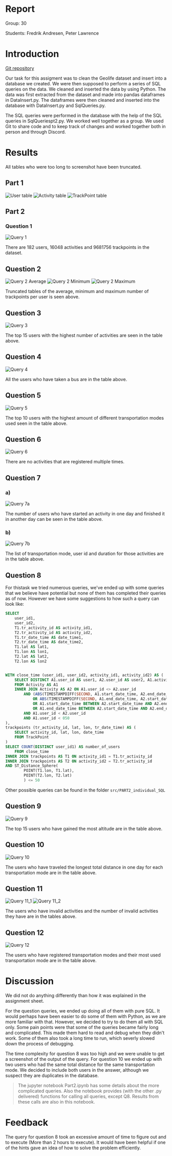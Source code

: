 # Report

Group: 30

Students: Fredrik Andresen, Peter Lawrence

# Introduction
[Git repository](https://github.com/Lawrence-Pet/tdt4225_A2) 


Our task for this assigment was to clean the Geolife dataset and insert into a database we created. We were then supposed to perform a series of SQL queries on the data.
We cleaned and inserted the data by using Python. The data was first extracted from the dataset and made into pandas dataframes in DataInsert.py. The dataframes were then cleaned and inserted into the database with DataInsert.py and SqlQueries.py. 

The SQL queries were performed in the database with the help of the SQL queries in SqlQueriespt2.py. 
We worked well together as a group. We used Git to share code and to keep track of changes and worked together both in person and through Discord.

# Results
All tables who were too long to screenshot have been truncated.
## Part 1
![User table](pictures/image.png)
![Activity table](pictures/image-1.png)
![TrackPoint table](pictures/image-2.png)

## Part 2
### Question 1
![Query 1](pictures/Q1.png)

There are 182 users, 16048 activities and 9681756 trackpoints in the dataset. 
## Question 2
![Query 2 Average](pictures/Q2a.png) ![Query 2 Minimum](pictures/Q2b.png) ![Query 2 Maximum](pictures/Q2c.png)

Truncated tables of the average, minimum and maximum number of trackpoints per user is seen above.
## Question 3
![Query 3](pictures/Q3.png)

The top 15 users with the highest number of activities are seen in the table above.
## Question 4
![Query 4](pictures/Q4.png)

All the users who have taken a bus are in the table above.
## Question 5
![Query 5](pictures/Q5.png)

The top 10 users with the highest amount of different transportation modes used seen in the table above.
## Question 6
![Query 6](pictures/Q6.png)

There are no activities that are registered multiple times. 
## Question 7
### a)
![Query 7a](pictures/Q7a.png)

The number of users who have started an activity in one day and finished it in another day can be seen in the table above.

### b)
![Query 7b](pictures/Q7b.png)

The list of transportation mode, user id and duration for those activities are in the table above.

## Question 8

For thistask we tried numerous queries, we've ended up with some queries that we believe have potential but none of them has completed their queries as of now. However we have some suggestions to how such a query can look like: 

```sql
SELECT 
    user_id1,
    user_id2,
    T1.tr_activity_id AS activity_id1,
    T2.tr_activity_id AS activity_id2,
    T1.tr_date_time AS date_time1,
    T2.tr_date_time AS date_time2,
    T1.lat AS lat1,
    T1.lon AS lon1,
    T2.lat AS lat2,
    T2.lon AS lon2


WITH close_time (user_id1, user_id2, activity_id1, activity_id2) AS (
    SELECT DISTINCT A1.user_id AS user1, A2.user_id AS user2, A1.activity_id AS activity_id1, A2.activity_id AS activity_id2
    FROM Activity AS A1
    INNER JOIN Activity AS A2 ON A1.user_id <> A2.user_id
        AND (ABS(TIMESTAMPDIFF(SECOND, A1.start_date_time, A2.end_date_time)) <= 30
            OR ABS(TIMESTAMPDIFF(SECOND, A1.end_date_time, A2.start_date_time)) <= 30
            OR A1.start_date_time BETWEEN A2.start_date_time AND A2.end_date_time
            OR A1.end_date_time BETWEEN A2.start_date_time AND A2.end_date_time)
        AND A1.user_id < A2.user_id
        AND A1.user_id < 050
),
trackpoints (tr_activity_id, lat, lon, tr_date_time) AS (
    SELECT activity_id, lat, lon, date_time
    FROM TrackPoint
)
SELECT COUNT(DISTINCT user_id1) AS number_of_users
    FROM close_time
INNER JOIN trackpoints AS T1 ON activity_id1 = T1.tr_activity_id
INNER JOIN trackpoints AS T2 ON activity_id2 = T2.tr_activity_id
AND ST_Distance_Sphere(
        POINT(T1.lon, T1.lat),
        POINT(T2.lon, T2.lat)
        ) <= 50
```

Other possible queries can be found in the folder ```src/PART2_individual_SQL```

## Question 9
![Query 9](pictures/Q9.png)

The top 15 users who have gained the most altitude are in the table above.
## Question 10
![Query 10](pictures/Q10.png)

The users who have traveled the longest total distance in one day for each transportation mode are in the table above.
## Question 11

![Query 11_1](pictures/Q11_1.png) ![Query 11_2](pictures/Q11_2.png) 


The users who have invalid activities and the number of invalid activities they have are in the tables above.
## Question 12
![Query 12](pictures/Q12.png)

The users who have registered transportation modes and their most used transportation mode are in the table above.


# Discussion
We did not do anything differently than how it was explained in the assignment sheet. 

For the question queries, we ended up doing all of them with pure SQL. It would perhaps have been easier to do some of them with Python, as we are more familiar with that. However, we decided to try to do them all with SQL only. Some pain points were that some of the queries became fairly long and complicated. This made them hard to read and debug when they didn't work. Some of them also took a long time to run, which severly slowed down the process of debugging.

The time complexity for question 8 was too high and we were unable to get a screenshot of the output of the query.
For question 10 we ended up with two users who had the same total distance for the same transportation mode. We decided to include both users in the answer, although we suspect they are duplicates in the database.

>The jupyter notebook Part2.ipynb has some details about the more complicated queries. Also the notebook provides (with the other .py delivered) functions for calling all queries, except Q8. Results from these calls are also in this notebook.

# Feedback
The query for question 8 took an excessive amount of time to figure out and to execute (More than 2 hours to execute). It would have been helpful if one of the hints gave an idea of how to solve the problem efficiently.
